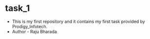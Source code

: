 # task_1
- This is my first repository and it contains my first task provided by Prodigy_Infotech.<br>
- Author - Raju Bharada
